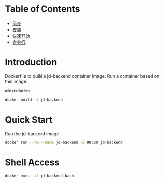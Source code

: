 # Table of Contents

- [简介](#introduction)
- [安装](#installation)
- [快速开始](#quick-start)
- [命令行](#shell-access)

# Introduction

Dockerfile to build a jd-backend container image.
Run a container based on this image.

#installation

```bash
docker build -t jd-backend .
```

# Quick Start

Run the jd-backend image
```bash
docker run --rm --name jd-backend -p 80:80 jd-backend
```

# Shell Access

```bash
docker exec -it jd-backend bash
```
